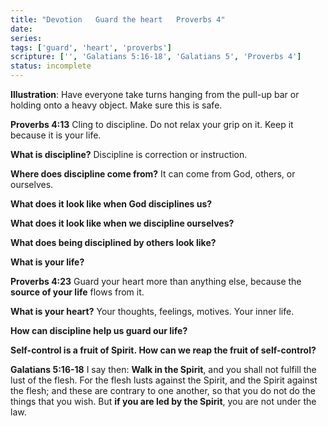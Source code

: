```yaml
---
title: "Devotion   Guard the heart   Proverbs 4"
date: 
series: 
tags: ['guard', 'heart', 'proverbs']
scripture: ['', 'Galatians 5:16-18', 'Galatians 5', 'Proverbs 4']
status: incomplete
---
```


**Illustration**: Have everyone take turns hanging from the pull-up bar or holding onto a heavy object. Make sure this is safe.

**Proverbs 4:13**
Cling to discipline. Do not relax your grip on it. Keep it because it is your life.

**What is discipline?**
Discipline is correction or instruction.

**Where does discipline come from?**
It can come from God, others, or ourselves.

**What does it look like when God disciplines us?**

**What does it look like when we discipline ourselves?**

**What does being disciplined by others look like?**

**What is your life?**

**Proverbs 4:23**
Guard your heart more than anything else, because the **source of your life** flows from it.

**What is your heart?**
Your thoughts, feelings, motives. Your inner life.

**How can discipline help us guard our life?**

**Self-control is a fruit of Spirit. How can we reap the fruit of self-control?**

**Galatians 5:16-18**
I say then: **Walk in the Spirit**, and you shall not fulfill the lust of the flesh. For the flesh lusts against the Spirit, and the Spirit against the flesh; and these are contrary to one another, so that you do not do the things that you wish. But **if you are led by the Spirit**, you are not under the law.
